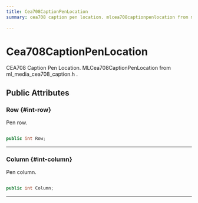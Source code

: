 ```yaml
---
title: Cea708CaptionPenLocation
summary: cea708 caption pen location. mlcea708captionpenlocation from ml-media-cea708-caption.h. 

---
```


# Cea708CaptionPenLocation




CEA708 Caption Pen Location.  MLCea708CaptionPenLocation  from  ml&#95;media&#95;cea708&#95;caption.h .   





## Public Attributes

### Row {#int-row}

Pen row. 

```csharp

public int Row;

```






-----------

### Column {#int-column}

Pen column. 

```csharp

public int Column;

```






-----------

